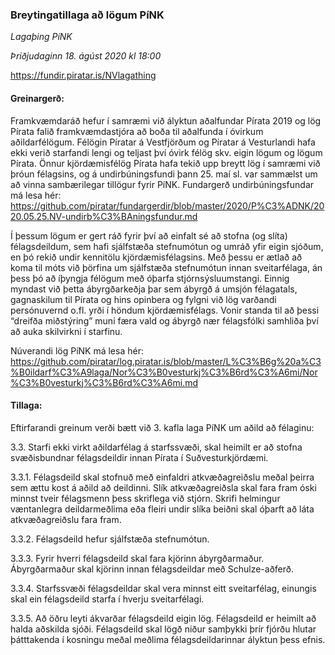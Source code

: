 ### Breytingatillaga að lögum PíNK 

*Lagaþing PíNK*

*Þriðjudaginn 18. ágúst 2020 kl 18:00*

https://fundir.piratar.is/NVlagathing 

#### Greinargerð:

Framkvæmdaráð hefur í samræmi við ályktun aðalfundar Pírata 2019 og lög Pírata falið framkvæmdastjóra að boða til aðalfunda í óvirkum aðildarfélögum. Félögin Píratar á Vestfjörðum og Píratar á Vesturlandi hafa ekki verið starfandi lengi og teljast því óvirk félög skv. eigin lögum og lögum Pírata. Önnur kjördæmisfélög Pírata hafa tekið upp breytt lög í samræmi við þróun félagsins, og á undirbúningsfundi þann 25. maí sl. var sammælst um að vinna sambærilegar tillögur fyrir PíNK. Fundargerð undirbúningsfundar má lesa hér: https://github.com/piratar/fundargerdir/blob/master/2020/P%C3%ADNK/2020.05.25.NV-undirb%C3%BAningsfundur.md

Í þessum lögum er gert ráð fyrir því að einfalt sé að stofna (og slíta) félagsdeildum, sem hafi sjálfstæða stefnumótun og umráð yfir eigin sjóðum, en þó rekið undir kennitölu kjördæmisfélagsins. Með þessu er ætlað að koma til móts við þörfina um sjálfstæða stefnumótun innan sveitarfélaga, án þess þó að íþyngja félögum með óþarfa stjórnsýsluumstangi. Einnig myndast við þetta ábyrgðarkeðja þar sem ábyrgð á umsjón félagatals, gagnaskilum til Pírata og hins opinbera og fylgni við lög varðandi persónuvernd o.fl. yrði í höndum kjördæmisfélags. Vonir standa til að þessi “dreifða miðstýring” muni færa vald og ábyrgð nær félagsfólki samhliða því að auka skilvirkni í starfinu.

Núverandi lög PíNK má lesa hér: https://github.com/piratar/log.piratar.is/blob/master/L%C3%B6g%20a%C3%B0ildarf%C3%A9laga/Nor%C3%B0vesturkj%C3%B6rd%C3%A6mi/Nor%C3%B0vesturkj%C3%B6rd%C3%A6mi.md

#### Tillaga:
Eftirfarandi greinum verði bætt við 3. kafla laga PíNK um aðild að félaginu:

3.3. Starfi ekki virkt aðildarfélag á starfssvæði, skal heimilt er að stofna svæðisbundnar félagsdeildir innan Pírata í Suðvesturkjördæmi.

3.3.1. Félagsdeild skal stofnuð með einfaldri atkvæðagreiðslu meðal þeirra sem ættu kost á aðild að deildinni. Slík atkvæðagreiðsla skal fara fram óski minnst tveir félagsmenn þess skriflega við stjórn. Skrifi helmingur væntanlegra deildarmeðlima eða fleiri undir slíka beiðni skal óþarft að láta atkvæðagreiðslu fara fram.

3.3.2. Félagsdeild hefur sjálfstæða stefnumótun.

3.3.3. Fyrir hverri félagsdeild skal fara kjörinn ábyrgðarmaður. Ábyrgðarmaður skal kjörinn innan félagsdeildar með Schulze-aðferð.

3.3.4. Starfssvæði félagsdeildar skal vera minnst eitt sveitarfélag, einungis skal ein félagsdeild starfa í hverju sveitarfélagi.

3.3.5. Að öðru leyti ákvarðar félagsdeild eigin lög. Félagsdeild er heimilt að halda aðskilda sjóði. Félagsdeild skal lögð niður samþykki þrír fjórðu hlutar þátttakenda í kosningu meðal meðlima félagsdeildarinnar ályktun þess efnis.